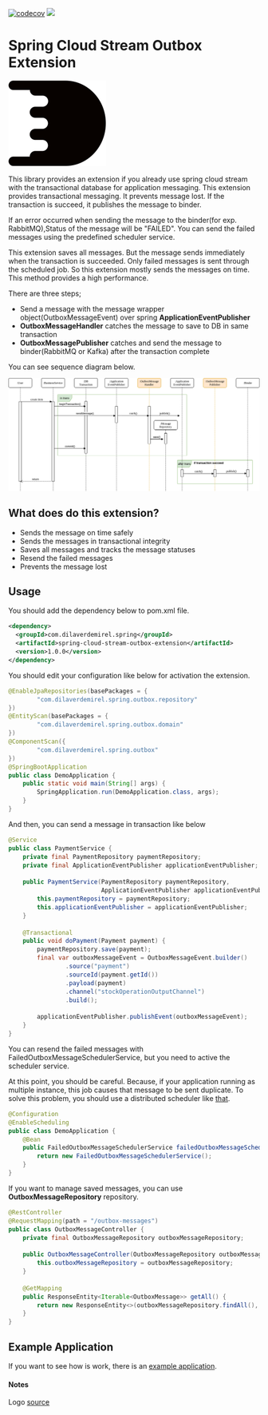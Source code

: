 [![codecov](https://codecov.io/gh/dilaverdemirel/spring-cloud-stream-outbox-extension/branch/master/graph/badge.svg?token=107NB0GV86)](https://codecov.io/gh/dilaverdemirel/spring-cloud-stream-outbox-extension)
![](https://github.com/dilaverdemirel/spring-cloud-stream-outbox-extension/workflows/Java%20CI/badge.svg)

# Spring Cloud Stream Outbox Extension

![](docs/resources/logo.png)

This library provides an extension if you already use spring cloud stream with the transactional database for application messaging. 
This extension provides transactional messaging. It prevents message lost. If the transaction is succeed, it publishes the message to binder. 

If an error occurred when sending the message to the binder(for exp. RabbitMQ),Status of the message will be "FAILED". You can send the failed 
messages using the predefined scheduler service.

This extension saves all messages. But the message sends immediately when the transaction is succeeded. Only failed messages is sent through 
the scheduled job. So this extension mostly sends the messages on time. This method provides a high performance.

There are three steps;
* Send a message with the message wrapper object(OutboxMessageEvent) over spring **ApplicationEventPublisher**
* **OutboxMessageHandler** catches the message to save to DB in same transaction
* **OutboxMessagePublisher** catches and send the message to binder(RabbitMQ or Kafka) after the transaction complete

You can see sequence diagram below.

![Sequence diagram](docs/resources/outbox-extension-diagram.png)

## What does do this extension?

- Sends the message on time safely
- Sends the messages in transactional integrity
- Saves all messages and tracks the message statuses
- Resend the failed messages
- Prevents the message lost 

## Usage

You should add the dependency below to pom.xml file.
```xml
<dependency>
  <groupId>com.dilaverdemirel.spring</groupId>
  <artifactId>spring-cloud-stream-outbox-extension</artifactId>
  <version>1.0.0</version>
</dependency>
```

You should edit your configuration like below for activation the extension.

```java
@EnableJpaRepositories(basePackages = {
        "com.dilaverdemirel.spring.outbox.repository"
})
@EntityScan(basePackages = {
        "com.dilaverdemirel.spring.outbox.domain"
})
@ComponentScan({
        "com.dilaverdemirel.spring.outbox"
})
@SpringBootApplication
public class DemoApplication {
    public static void main(String[] args) {
        SpringApplication.run(DemoApplication.class, args);
    }
}
```

And then, you can send a message in transaction like below
```java
@Service
public class PaymentService {
    private final PaymentRepository paymentRepository;
    private final ApplicationEventPublisher applicationEventPublisher;

    public PaymentService(PaymentRepository paymentRepository,
                          ApplicationEventPublisher applicationEventPublisher) {
        this.paymentRepository = paymentRepository;
        this.applicationEventPublisher = applicationEventPublisher;
    }

    @Transactional
    public void doPayment(Payment payment) {
        paymentRepository.save(payment);
        final var outboxMessageEvent = OutboxMessageEvent.builder()
                .source("payment")
                .sourceId(payment.getId())
                .payload(payment)
                .channel("stockOperationOutputChannel")
                .build();

        applicationEventPublisher.publishEvent(outboxMessageEvent);
    }
}
```

You can resend the failed messages with FailedOutboxMessageSchedulerService, but you need to active the scheduler service.

At this point, you should be careful. Because, if your application running as multiple instance, this job causes that message to be sent duplicate.
To solve this problem, you should use a distributed scheduler like [that](https://github.com/dilaverdemirel/trendyol-scheduler-service).
```java
@Configuration
@EnableScheduling
public class DemoApplication {
    @Bean
    public FailedOutboxMessageSchedulerService failedOutboxMessageSchedulerService(){
        return new FailedOutboxMessageSchedulerService();
    }    
}
``` 

If you want to manage saved messages, you can use **OutboxMessageRepository** repository.
```java
@RestController
@RequestMapping(path = "/outbox-messages")
public class OutboxMessageController {
    private final OutboxMessageRepository outboxMessageRepository;

    public OutboxMessageController(OutboxMessageRepository outboxMessageRepository) {
        this.outboxMessageRepository = outboxMessageRepository;
    }

    @GetMapping
    public ResponseEntity<Iterable<OutboxMessage>> getAll() {
        return new ResponseEntity<>(outboxMessageRepository.findAll(), HttpStatus.OK);
    }
}
```

## Example Application
If you want to see how is work, there is an [example application](https://github.com/dilaverdemirel/spring-cloud-stream-outbox-extension-example).

#### Notes

Logo [source](https://logodust.com/)